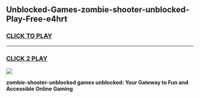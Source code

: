 
## Unblocked-Games-zombie-shooter-unblocked-Play-Free-e4hrt
<h3>
<a href="https://premium76.site?title=zombie-shooter-unblocked&ref=19M">CLICK TO PLAY</a></h3>
<hr>

<h3>
<a href="https://premium76.site?title=zombie-shooter-unblocked&ref=19M">CLICK 2 PLAY</a>
  
</h3>

<a href="https://premium76.site?title=zombie-shooter-unblocked&ref=19M"><img src="https://clearcache.store/games.png"></a>


**zombie-shooter-unblocked games unblocked: Your Gateway to Fun and Accessible Online Gaming**
